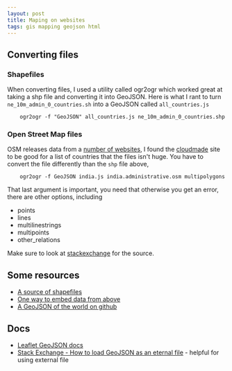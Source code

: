 ```yaml
---
layout: post
title: Maping on websites
tags: gis mapping geojson html
---
```

 
## Converting files

### Shapefiles

When converting files, I used a utility called ogr2ogr which worked great at taking a shp file and converting it into GeoJSON. Here is what I rant to turn `ne_10m_admin_0_countries.sh` into a GeoJSON called `all_countries.js`

		ogr2ogr -f "GeoJSON" all_countries.js ne_10m_admin_0_countries.shp
		
### Open Street Map files

OSM releases data from a [number of websites](http://wiki.openstreetmap.org/wiki/Planet.osm), I found the [cloudmade](http://downloads.cloudmade.com/) site to be good for a list of countries that the files isn't huge. You have to convert the file differently than the `shp` file above,

		ogr2ogr -f GeoJSON india.js india.administrative.osm multipolygons

That last argument is important, you need that otherwise you get an error, there are other options, including

* points
* lines
* multilinestrings
* multipoints
* other_relations

Make sure to look at [stackexchange](http://gis.stackexchange.com/questions/22788/how-do-you-convert-osm-xml-to-geojson) for the source.
 
## Some resources

* [A source of shapefiles](http://www.naturalearthdata.com/downloads/)
* [One way to embed data from above](https://plus.google.com/+PaulSaxman/posts/adrenkxxT79)
* [A GeoJSON of the world on github](https://github.com/johan/world.geo.json)

## Docs

* [Leaflet GeoJSON docs](http://leafletjs.com/examples/geojson.html)
* [Stack Exchange - How to load GeoJSON as an eternal file](http://gis.stackexchange.com/questions/68489/how-to-load-external-geojson-file-into-leaflet-map) - helpful for using external file
